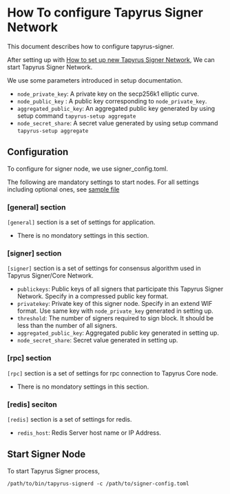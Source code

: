 # How To configure Tapyrus Signer Network

This document describes how to configure tapyrus-signer.

After setting up with [How to set up new Tapyrus Signer Network](./setup.md), We can start Tapyrus Signer Network.

We use some parameters introduced in setup documentation.

- `node_private_key`: A private key on the secp256k1 elliptic curve.
- `node_public_key` : A public key corresponding to `node_private_key`.
- `aggregated_public_key`: An aggregated public key generated by using setup command `tapyrus-setup aggregate`
- `node_secret_share`: A secret value generated by using setup command `tapyrus-setup aggregate`

## Configuration

To configure for signer node, we use signer_config.toml.

The following are mandatory settings to start nodes.
For all settings including optional ones, see [sample file](https://github.com/chaintope/tapyrus-signer/blob/master/tests/resources/signer_config_sample.toml)

### [general] section

`[general]` section is a set of settings for application.

- There is no mondatory settings in this section.

### [signer] section

`[signer]` section is a set of settings for consensus algorithm used in Tapyrus Signer/Core Network.

- `publickeys`: Public keys of all signers that participate this Tapyrus Signer Network. Specify in a compressed public key format.
- `privatekey`: Private key of this signer node. Specify in an extend WIF format. Use same key with `node_private_key` generated in setting up.
- `threshold`: The number of signers required to sign block. It should be less than the number of all signers.
- `aggregated_public_key`: Aggregated public key generated in setting up.
- `node_secret_share`: Secret value generated in setting up.

### [rpc] section

`[rpc]` section is a set of settings for rpc connection to Tapyrus Core node.

- There is no mondatory settings in this section.

### [redis] seciton

`[redis]` section is a set of settings for redis.

- `redis_host`: Redis Server host name or IP Address.

## Start Signer Node

To start Tapyrus Signer process,

```
/path/to/bin/tapyrus-signerd -c /path/to/signer-config.toml
```

